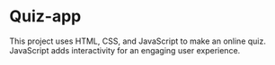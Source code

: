 # Quiz-app
This project uses HTML, CSS, and JavaScript to make an online quiz. JavaScript adds interactivity for an engaging user experience.
